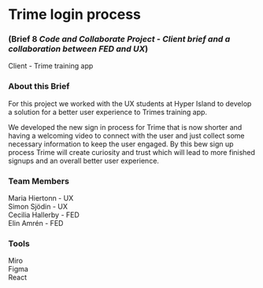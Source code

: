 # Trime login process 
### (Brief 8 *Code and Collaborate Project - Client brief and a collaboration between FED and UX*)
Client - Trime training app

### About this Brief
For this project we worked with the UX students at Hyper Island to develop a solution for a better user experience to Trimes training app.

We developed the new sign in process for Trime that is now shorter and having a welcoming video to connect with the user and just collect some necessary information to keep the user engaged. 
By this bew sign up process Trime will create curiosity and trust which will lead to more finished signups and an overall better user experience.

### Team Members
Maria Hiertonn - UX  
Simon Sjödin - UX  
Cecilia Hallerby - FED  
Elin Amrén - FED

### Tools
Miro  
Figma  
React



